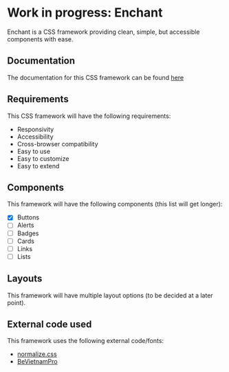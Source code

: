 # Work in progress: Enchant

Enchant is a CSS framework providing clean, simple, but accessible components with ease. 

## Documentation
The documentation for this CSS framework can be found [here](https://enchant.niconap.dev/)

## Requirements
This CSS framework will have the following requirements:
- Responsivity
- Accessibility
- Cross-browser compatibility
- Easy to use
- Easy to customize
- Easy to extend

## Components
This framework will have the following components (this list will get longer):
- [x] Buttons
- [ ] Alerts
- [ ] Badges
- [ ] Cards
- [ ] Links
- [ ] Lists

## Layouts
This framework will have multiple layout options (to be decided at a later point).

## External code used
This framework uses the following external code/fonts:
- [normalize.css](https://necolas.github.io/normalize.css/)
- [BeVietnamPro](https://fonts.google.com/specimen/Be+Vietnam+Pro)
